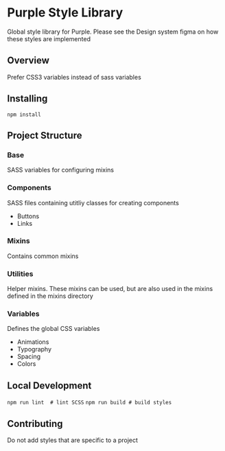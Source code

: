 # Purple Style Library
Global style library for Purple. Please see the Design system figma on how these styles are implemented

## Overview

Prefer CSS3 variables instead of sass variables

## Installing
`npm install `

## Project Structure
### Base
SASS variables for configuring mixins

### Components
SASS files containing utitliy classes for creating components
  - Buttons
  - Links

### Mixins
Contains common mixins

### Utilities
Helper mixins. These mixins can be used, but are also used in the mixins defined in the mixins directory

### Variables
Defines the global CSS variables
  - Animations
  - Typography
  - Spacing
  - Colors


## Local Development
`npm run lint  # lint SCSS`
`npm run build # build styles`

## Contributing
Do not add styles that are specific to a project